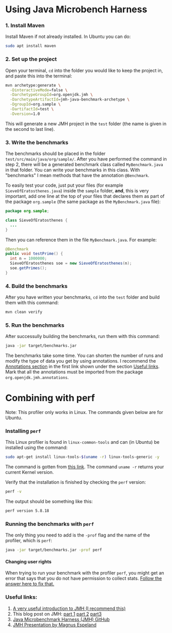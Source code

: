 # Using Java Microbench Harness

### 1. Install Maven
Install Maven if not already installed. In Ubuntu you can do:
```bash
sudo apt install maven
```

### 2. Set up the project
Open your terminal, `cd` into the folder you would like to keep the project in, and paste this into the terminal:
```bash
mvn archetype:generate \
  -DinteractiveMode=false \
  -DarchetypeGroupId=org.openjdk.jmh \
  -DarchetypeArtifactId=jmh-java-benchmark-archetype \
  -DgroupId=org.sample \
  -DartifactId=test \
  -Dversion=1.0
```

This will generate a new JMH project in the `test` folder (the name is given in the second to last line).

### 3. Write the benchmarks
The benchmarks should be placed in the folder `test/src/main/java/org/sample/`. After you have performed the command in step 2, there will be a generated benchmark class called `MyBenchmark.java` in that folder. You can write your benchmarks in this class. With "benchmarks" I mean methods that have the annotation `@Benchmark`.

To easily test your code, just put your files (for example `SieveOfEratosthenes.java`) inside the `sample` folder, **and**, this is very important,  add one line at the top of your files that declares them as part of the package `org.sample` (the same package as the `MyBenchmark.java` file):

```Java
package org.sample;

class SieveOfEratosthenes {
  ...
}
```

Then you can reference them in the file `MyBenchmark.java`. For example:

```Java
@Benchmark
public void testPrime() {
  int n = 1000000;
  SieveOfEratosthenes soe = new SieveOfEratosthenes(n);
  soe.getPrimes();
}
```


### 4. Build the benchmarks
After you have written your benchmarks, `cd` into the `test` folder and build them with this command:
```bash
mvn clean verify
```

### 5. Run the benchmarks
After successully building the benchmarks, run them with this command:
```bash
java -jar target/benchmarks.jar
```

The benchmarks take some time. You can shorten the number of runs and modify the type of data you get by using annotations. I recommend the [Annotations section](https://javadevcentral.com/jmh-benchmark-with-examples#Annotations) in the first link shown under the section [Useful links](#Useful-links). Mark that all the annotations must be imported from the package `org.openjdk.jmh.annotations`.


# Combining with perf
Note: This profiler only works in Linux. The commands given below are for Ubuntu.

### Installing `perf`
This Linux profiler is found in `linux-common-tools` and can (in Ubuntu) be installed using the command:

```bash
sudo apt-get install linux-tools-$(uname -r) linux-tools-generic -y
```

The command is gotten from [this link](https://www.howtoforge.com/how-to-install-perf-performance-analysis-tool-on-ubuntu-20-04/). The command `uname -r` returns your current Kernel version.

Verify that the installation is finished by checking the `perf` version:

```bash
perf -v
```

The output should be something like this:

```bash
perf version 5.8.18
```

### Running the benchmarks with `perf`
The only thing you need to add is the `-prof` flag and the name of the profiler, which is `perf`:

```bash
java -jar target/benchmarks.jar -prof perf
```

#### Changing user rights
When trying to run your benchmark with the profiler `perf`, you might get an error that says that you do not have permission to collect stats. [Follow the answer here to fix that.](https://superuser.com/questions/980632/run-perf-without-root-rights)

### Useful links:
1. [A very useful introduction to JMH (I recommend this)](https://javadevcentral.com/jmh-benchmark-with-examples)
2. This blog post on JMH: [part 1](https://blog.avenuecode.com/java-microbenchmarks-with-jmh-part-1) [part 2](https://blog.avenuecode.com/java-microbenchmarks-with-jmh-part-2) [part3](https://blog.avenuecode.com/java-microbenchmarks-with-jmh-part-3)
4. [Java Microbenchmark Harness (JMH) GitHub](https://github.com/openjdk/jmh)
5. [JMH Presentation by Magnus Espeland](https://www.uio.no/studier/emner/matnat/ifi/IN3030/v20/lecture-material/uke05-2020/jmh.pdf)
